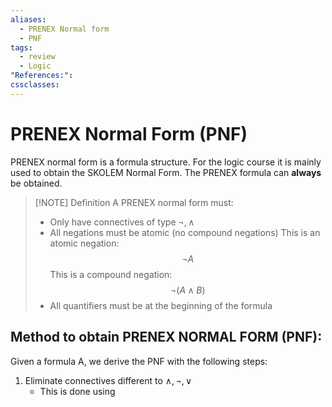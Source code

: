 ```yaml
---
aliases:
  - PRENEX Normal form
  - PNF
tags:
  - review
  - Logic
"References:": 
cssclasses:
---
```

# PRENEX Normal Form (PNF)
PRENEX normal form is a formula structure. For the logic course it is mainly used to obtain the SKOLEM Normal Form.
The PRENEX formula can **always** be obtained.

> [!NOTE] Definition
> A PRENEX normal form must: 
> + Only have connectives of type $\lnot, \land$
> + All negations must be atomic (no compound negations)
> 	This is an atomic negation: 
> 	$$
> 	\lnot A
> 	$$
> 	This is a compound negation:
> 	$$
> 	\lnot (A \land B)
> 	$$
> + All quantifiers must be at the beginning of the formula
> 

## Method to obtain PRENEX NORMAL FORM (PNF):
Given a formula A, we derive the PNF with the following steps:
1. Eliminate connectives different to $\land, \lnot, \lor$
	+ This is done using 